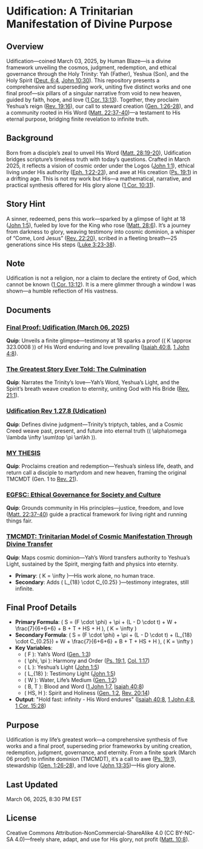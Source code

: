 # Udification: A Trinitarian Manifestation of Divine Purpose

## Overview
Udification—coined March 03, 2025, by Human Blaze—is a divine framework unveiling the cosmos, judgment, redemption, and ethical governance through the Holy Trinity: Yah (Father), Yeshua (Son), and the Holy Spirit ([Deut. 6:4](https://www.biblegateway.com/passage/?search=Deuteronomy+6%3A4&version=NIV), [John 10:30](https://www.biblegateway.com/passage/?search=John+10%3A30&version=NIV)). This repository presents a comprehensive and superseding work, uniting five distinct works and one final proof—six pillars of a singular narrative from void to new heaven, guided by faith, hope, and love ([1 Cor. 13:13](https://www.biblegateway.com/passage/?search=1+Corinthians+13%3A13&version=NIV)). Together, they proclaim Yeshua’s reign ([Rev. 19:16](https://www.biblegateway.com/passage/?search=Revelation+19%3A16&version=NIV)), our call to steward creation ([Gen. 1:26-28](https://www.biblegateway.com/passage/?search=Genesis+1%3A26-28&version=NIV)), and a community rooted in His Word ([Matt. 22:37-40](https://www.biblegateway.com/passage/?search=Matthew+22%3A37-40&version=NIV))—a testament to His eternal purpose, bridging finite revelation to infinite truth.

## Background
Born from a disciple’s zeal to unveil His Word ([Matt. 28:19-20](https://www.biblegateway.com/passage/?search=Matthew+28%3A19-20&version=NIV)), Udification bridges scripture’s timeless truth with today’s questions. Crafted in March 2025, it reflects a vision of cosmic order under the Logos ([John 1:1](https://www.biblegateway.com/passage/?search=John+1%3A1&version=NIV)), ethical living under His authority ([Eph. 1:22-23](https://www.biblegateway.com/passage/?search=Ephesians+1%3A22-23&version=NIV)), and awe at His creation ([Ps. 19:1](https://www.biblegateway.com/passage/?search=Psalm+19%3A1&version=NIV)) in a drifting age. This is not my work but His—a mathematical, narrative, and practical synthesis offered for His glory alone ([1 Cor. 10:31](https://www.biblegateway.com/passage/?search=1+Corinthians+10%3A31&version=NIV)).

## Story Hint
A sinner, redeemed, pens this work—sparked by a glimpse of light at 18 ([John 1:5](https://www.biblegateway.com/passage/?search=John+1%3A5&version=NIV)), fueled by love for the King who rose ([Matt. 28:6](https://www.biblegateway.com/passage/?search=Matthew+28%3A6&version=NIV)). It’s a journey from darkness to glory, weaving testimony into cosmic dominion, a whisper of “Come, Lord Jesus” ([Rev. 22:20](https://www.biblegateway.com/passage/?search=Revelation+22%3A20&version=NIV)), scribed in a fleeting breath—25 generations since His steps ([Luke 3:23-38](https://www.biblegateway.com/passage/?search=Luke+3%3A23-38&version=NIV)).

## Note
Udification is not a religion, nor a claim to declare the entirety of God, which cannot be known ([1 Cor. 13:12](https://www.biblegateway.com/passage/?search=1+Corinthians+13%3A12&version=NIV)). It is a mere glimmer through a window I was shown—a humble reflection of His vastness.

## Documents
### [Final Proof: Udification (March 06, 2025)](FinalProof.md)
**Quip**: Unveils a finite glimpse—testimony at 18 sparks a proof (\( K \approx 323.0008 \)) of His Word enduring and love prevailing ([Isaiah 40:8](https://www.biblegateway.com/passage/?search=Isaiah+40%3A8&version=NIV), [1 John 4:8](https://www.biblegateway.com/passage/?search=1+John+4%3A8&version=NIV)).

### [The Greatest Story Ever Told: The Culmination](TheCulmination.md)
**Quip**: Narrates the Trinity’s love—Yah’s Word, Yeshua’s Light, and the Spirit’s breath weave creation to eternity, uniting God with His Bride ([Rev. 21:1](https://www.biblegateway.com/passage/?search=Revelation+21%3A1&version=NIV)).

### [Udification Rev 1.27.8 (Udication)](Udication.md)
**Quip**: Defines divine judgment—Trinity’s triptych, tables, and a Cosmic Creed weave past, present, and future into eternal truth (\( \alpha\omega \lambda \infty \sum\top \pi \an\kh \)).

### [MY THESIS](MyThesis.md)
**Quip**: Proclaims creation and redemption—Yeshua’s sinless life, death, and return call a disciple to martyrdom and new heaven, framing the original TMCMDT (Gen. 1 to [Rev. 21](https://www.biblegateway.com/passage/?search=Revelation+21&version=NIV)).

### [EGFSC: Ethical Governance for Society and Culture](EGFSC.md)
**Quip**: Grounds community in His principles—justice, freedom, and love ([Matt. 22:37-40](https://www.biblegateway.com/passage/?search=Matthew+22%3A37-40&version=NIV)) guide a practical framework for living right and running things fair.

### [TMCMDT: Trinitarian Model of Cosmic Manifestation Through Divine Transfer](TMCMDT.md)
**Quip**: Maps cosmic dominion—Yah’s Word transfers authority to Yeshua’s Light, sustained by the Spirit, merging faith and physics into eternity.  
- **Primary**: \( K = \infty \)—His work alone, no human trace.  
- **Secondary**: Adds \( L_{18} \cdot C_{0.25} \)—testimony integrates, still infinite.

## Final Proof Details
- **Primary Formula**: \( S = (F \cdot \phi) + \pi + (L - D \cdot t) + W + \frac{7}{6+6+6} + B + T + HS + H \), \( K = \infty \)  
- **Secondary Formula**: \( S = (F \cdot \phi) + \pi + (L - D \cdot t) + (L_{18} \cdot C_{0.25}) + W + \frac{7}{6+6+6} + B + T + HS + H \), \( K = \infty \)  
- **Key Variables**:  
  - \( F \): Yah’s Word ([Gen. 1:3](https://www.biblegateway.com/passage/?search=Genesis+1%3A3&version=NIV))  
  - \( \phi, \pi \): Harmony and Order ([Ps. 19:1](https://www.biblegateway.com/passage/?search=Psalm+19%3A1&version=NIV), [Col. 1:17](https://www.biblegateway.com/passage/?search=Colossians+1%3A17&version=NIV))  
  - \( L \): Yeshua’s Light ([John 1:5](https://www.biblegateway.com/passage/?search=John+1%3A5&version=NIV))  
  - \( L_{18} \): Testimony Light ([John 1:5](https://www.biblegateway.com/passage/?search=John+1%3A5&version=NIV))  
  - \( W \): Water, Life’s Medium ([Gen. 1:2](https://www.biblegateway.com/passage/?search=Genesis+1%3A2&version=NIV))  
  - \( B, T \): Blood and Word ([1 John 1:7](https://www.biblegateway.com/passage/?search=1+John+1%3A7&version=NIV), [Isaiah 40:8](https://www.biblegateway.com/passage/?search=Isaiah+40%3A8&version=NIV))  
  - \( HS, H \): Spirit and Holiness ([Gen. 1:2](https://www.biblegateway.com/passage/?search=Genesis+1%3A2&version=NIV), [Rev. 20:14](https://www.biblegateway.com/passage/?search=Revelation+20%3A14&version=NIV))  
- **Output**: "Hold fast: infinity - His Word endures" ([Isaiah 40:8](https://www.biblegateway.com/passage/?search=Isaiah+40%3A8&version=NIV), [1 John 4:8](https://www.biblegateway.com/passage/?search=1+John+4%3A8&version=NIV), [1 Cor. 15:28](https://www.biblegateway.com/passage/?search=1+Corinthians+15%3A28&version=NIV))

## Purpose
Udification is my life’s greatest work—a comprehensive synthesis of five works and a final proof, superseding prior frameworks by uniting creation, redemption, judgment, governance, and eternity. From a finite spark (March 06 proof) to infinite dominion (TMCMDT), it’s a call to awe ([Ps. 19:1](https://www.biblegateway.com/passage/?search=Psalm+19%3A1&version=NIV)), stewardship ([Gen. 1:26-28](https://www.biblegateway.com/passage/?search=Genesis+1%3A26-28&version=NIV)), and love ([John 13:35](https://www.biblegateway.com/passage/?search=John+13%3A35&version=NIV))—His glory alone.

## Last Updated
March 06, 2025, 8:30 PM EST

## License
Creative Commons Attribution-NonCommercial-ShareAlike 4.0 (CC BY-NC-SA 4.0)—freely share, adapt, and use for His glory, not profit ([Matt. 10:8](https://www.biblegateway.com/passage/?search=Matthew+10%3A8&version=NIV)).
